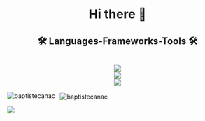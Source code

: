 <h1 align="center">
  Hi there 👋
</h1>

<h2 align="center">🛠️  Languages-Frameworks-Tools 🛠️</h2><br/>
  <div align="center">
    <a href="https://skillicons.dev">
      <img src="https://skillicons.dev/icons?i=python,flask,javascript,java,html,css,mysql,bash,php" /><br>
      <img src="https://skillicons.dev/icons?i=vue,github,figma,git,jquery,selenium" /><br>
      <img src="https://skillicons.dev/icons?i=raspberrypi,linux,apple" /><br>
    </a>
</div>

<p>
  <img align="left" src="https://github-readme-stats.vercel.app/api?username=baptisteCanac&theme=merko&show_icons=true" alt="baptistecanac" />
</p>

<p>
  &nbsp;
  <img align="center" src="https://github-readme-stats.vercel.app/api/top-langs/?username=baptisteCanac&hide_progress=true&theme=merko" alt="baptistecanac" />
</p>

![](https://github-profile-trophy.vercel.app/?username=baptisteCanac&theme=radical&no-frame=false&no-bg=true&margin-w=4)
